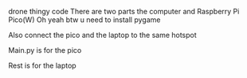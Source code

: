 drone thingy code
There are two parts
the computer
and
Raspberry Pi Pico(W) 
Oh yeah btw u need to install pygame

Also connect the pico and the laptop to the same hotspot

Main.py is for the pico

Rest is for the laptop

